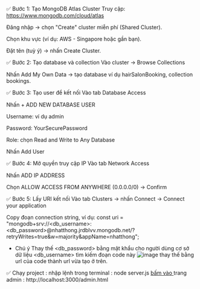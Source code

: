 ✅ Bước 1: Tạo MongoDB Atlas Cluster
Truy cập: https://www.mongodb.com/cloud/atlas

Đăng nhập → chọn "Create" cluster miễn phí (Shared Cluster).

Chọn khu vực (ví dụ: AWS - Singapore hoặc gần bạn).

Đặt tên (tuỳ ý) → nhấn Create Cluster.

✅ Bước 2: Tạo database và collection
Vào cluster → Browse Collections

Nhấn Add My Own Data → tạo database ví dụ hairSalonBooking, collection bookings.

✅ Bước 3: Tạo user để kết nối
Vào tab Database Access

Nhấn + ADD NEW DATABASE USER

Username: ví dụ admin

Password: YourSecurePassword

Role: chọn Read and Write to Any Database

Nhấn Add User

✅ Bước 4: Mở quyền truy cập IP
Vào tab Network Access

Nhấn ADD IP ADDRESS

Chọn ALLOW ACCESS FROM ANYWHERE (0.0.0.0/0) → Confirm

✅ Bước 5: Lấy URI kết nối
Vào tab Clusters → nhấn Connect → Connect your application

Copy đoạn connection string, ví dụ:
const uri = "mongodb+srv://<db_username>:<db_password>@nhatthong.jrdblvv.mongodb.net/?retryWrites=true&w=majority&appName=nhatthong";
* Chú ý Thay thế <db_password> bằng mật khẩu cho người dùng cơ sở dữ liệu <db_username>
tìm kiếm đoạn code này 
  ![image](https://github.com/user-attachments/assets/5b0b198f-0d8d-4880-b780-e4bcb3e2eada)
thay thế bằng url của code thành url vừa tạo ở trên.

✅ Chạy project : 
nhập lệnh trong terminal : node server.js
[bấm vào ](http://localhost:3000)
trang admin : http://localhost:3000/admin.html

